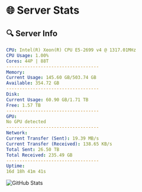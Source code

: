 # 🌐 Server Stats
## 🔍 Server Info
```yaml
CPU: Intel(R) Xeon(R) CPU E5-2699 v4 @ 1317.01MHz
CPU Usage: 1.00%
Cores: 44P | 88T
-----------------------------------
Memory:
Current Usage: 145.60 GB/503.74 GB
Available: 354.72 GB
-----------------------------------
Disk:
Current Usage: 60.90 GB/1.71 TB
Free: 1.57 TB
-----------------------------------
GPU:
No GPU detected
-----------------------------------
Network:
Current Transfer (Sent): 19.39 MB/s
Current Transfer (Received): 138.65 KB/s
Total Sent: 26.50 TB
Total Received: 235.49 GB
-----------------------------------
Uptime:
16d 18h 41m 41s
```
![GitHub Stats](https://img.shields.io/badge/Updated-2025-03-24_16:04:30-blue)